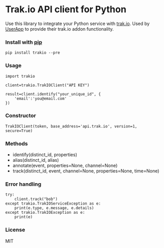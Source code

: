 # Trak.io API client for Python

Use this library to integrate your Python service with [trak.io](www.trak.io).
Used by [UserApp](www.userapp.io) to provide their trak.io addon functionality.

### Install with [pip](https://pypi.python.org/pypi/trakio/)

    pip install trakio --pre

### Usage

    import trakio

    client=trakio.TrakIOClient("API KEY")

    result=client.identify("your_unique_id", {
        'email':'you@email.com'
    })

### Constructor

    TrakIOClient(token, base_address='api.trak.io', version=1, secure=True)

### Methods

* identify(distinct_id, properties)
* alias(distinct_id, alias)
* annotate(event, properties=None, channel=None)
* track(distinct_id, event, channel=None, properties=None, time=None)

### Error handling

	try:
	    client.track("bob")
	except trakio.TrakIOServiceException as e:
		print(e.type, e.message, e.details)
	except trakio.TrakIOException as e:
		print(e)

### License

MIT
